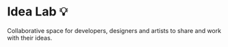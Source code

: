 # Idea Lab 💡
Collaborative space for developers, designers and artists to share and work with their ideas.

